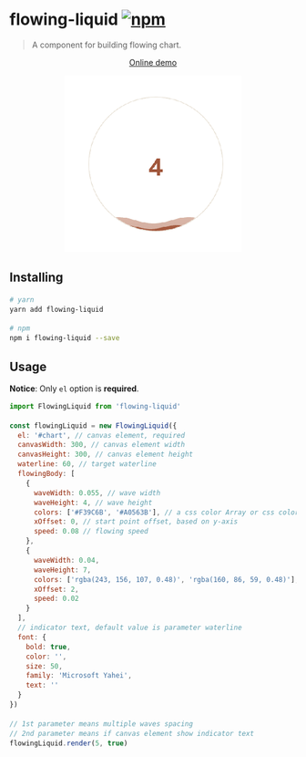 # flowing-liquid [![npm](https://img.shields.io/npm/v/flowing-liquid.svg?style=flat-square)](https://www.npmjs.com/package/flowing-liquid)

> A component for building flowing chart.

<p align="center">
  <a href="https://lbwa.github.io/flowing-liquid/">Online demo</a>
</p>

<p align="center">
  <img src="./sample.gif"/>
</p>

## Installing

```bash
# yarn
yarn add flowing-liquid

# npm
npm i flowing-liquid --save
```

## Usage

**Notice**: Only `el` option is **required**.

```js
import FlowingLiquid from 'flowing-liquid'

const flowingLiquid = new FlowingLiquid({
  el: '#chart', // canvas element, required
  canvasWidth: 300, // canvas element width
  canvasHeight: 300, // canvas element height
  waterline: 60, // target waterline
  flowingBody: [
    {
      waveWidth: 0.055, // wave width
      waveHeight: 4, // wave height
      colors: ['#F39C6B', '#A0563B'], // a css color Array or css color String
      xOffset: 0, // start point offset, based on y-axis
      speed: 0.08 // flowing speed
    },
    {
      waveWidth: 0.04,
      waveHeight: 7,
      colors: ['rgba(243, 156, 107, 0.48)', 'rgba(160, 86, 59, 0.48)'],
      xOffset: 2,
      speed: 0.02
    }
  ],
  // indicator text, default value is parameter waterline
  font: {
    bold: true,
    color: '',
    size: 50,
    family: 'Microsoft Yahei',
    text: ''
  }
})

// 1st parameter means multiple waves spacing
// 2nd parameter means if canvas element show indicator text
flowingLiquid.render(5, true)
```
